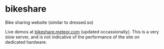 # bikeshare
Bike sharing website (similar to dressed.so)

Live demos at [bikeshare.meteor.com](http://bikeshare.meteor.com) (updated occassionally).  This is a very slow server, and is not indicative of the performance of the site on dedicated hardware.
